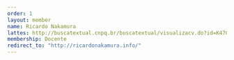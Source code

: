 ```yaml
---
order: 1
layout: member
name: Ricardo Nakamura
lattes: http://buscatextual.cnpq.br/buscatextual/visualizacv.do?id=K4700267E4
membership: Docente
redirect_to: "http://ricardonakamura.info/"
---
```

